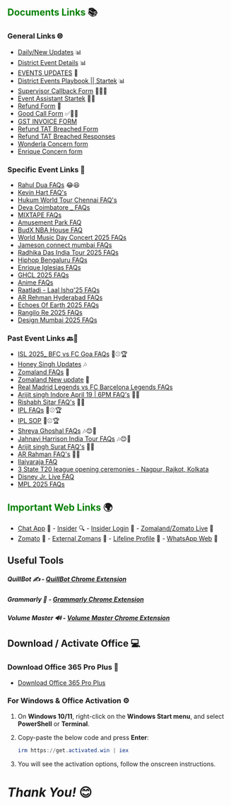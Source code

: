 ## <span style="color: Green;">Documents Links</span> 📚

### General Links 🌐

- <a href="https://docs.google.com/document/d/1bzqkjt2vp1WsvrvUKFBUWYdZk5LY_tjonZ1XOxkIvEw/edit?tab=t.0" target="_blank">Daily/New Updates</a> 📊
- <a href="https://docs.google.com/spreadsheets/d/1it4rlECHXYQtrjr24LQ3MzIkkOjy9dFdY92cCe201IE/edit?gid=89651715#gid=89651715" target="_blank">District Event Details</a> 📊
- <a href="https://docs.google.com/spreadsheets/d/1awPy28Dw_jGX907CiAoTCtIGIYg0iKshfoMxRAQqUKw/edit?gid=1594796217#gid=1594796217" target="_blank">EVENTS UPDATES</a> 🔄
- <a href="https://docs.google.com/spreadsheets/d/1aYI3pZfB2sVEacRNUqfh8lWTW5rmJfeN/edit?gid=998317989#gid=998317989" target="_blank">District Events Playbook || Startek</a> 📊
- <a href="https://docs.google.com/forms/d/e/1FAIpQLSdQxGIRM5rbLs8Ix63UdL60R0Q3LOHeMAfr-qSc-a5ONUwx-A/viewform" target="_blank">Supervisor Callback Form</a> 🧑‍💼📞
- <a href="https://docs.google.com/spreadsheets/d/1v5hjXGbT-6jwsaAPbZvPnW0DKGEtPesjvojBuyhlxtw/edit?gid=54505668#gid=54505668" target="_blank">Event Assistant Startek</a> 🧑‍💼
- <a href="https://docs.google.com/forms/u/0/d/e/1FAIpQLScozlEwq8q4piV1PoflZOyTkBQlsTp0NCd_HS_y69xCVBHgXQ/formResponse" target="_blank">Refund Form</a> 📝
- <a href="https://docs.google.com/forms/d/1q1jPlxsW5ee2aB35j_sOxnOIKz5ga-p-r1WFvZR-ieA/viewform?pli=1&pli=1&edit_requested=true" target="_blank">Good Call Form</a> ✅💯📞
- <a href="https://docs.google.com/forms/d/1I8owItVNDcm_20qwuoS-VgxJ_7zjBoDVx7em9UVjm9s/preview?pli=1&pli=1&edit_requested=true" target="_blank">GST INVOICE FORM</a>
- <a href="https://docs.google.com/forms/d/e/1FAIpQLSexHaf-8f3m0aqW5nOOt5PlsfxIFW3PepDtPB2T3mGDDHC7FA/viewform" target="_blank">Refund TAT Breached Form</a>
- <a href="https://docs.google.com/spreadsheets/d/1azVjzym_o2y0a399pQRrmzyT6g8BVaFyLceyoivKwMs/edit?resourcekey=&hl=en&gid=208139129#gid=208139129" target="_blank">Refund TAT Breached Responses</a>
- <a href="https://docs.google.com/forms/d/e/1FAIpQLSe7Ll_EY67X7vjfkeoIHgyAqYOT5tXjP8w8GTl8X3aqRVB-HA/viewform" target="_blank">Wonderla Concern form</a>
- <a href="https://docs.google.com/forms/d/e/1FAIpQLScy31P7WmukUigkDEyz-kp7_MH-r9Mp6uVURi-YXjQsQCrlcg/viewform" target="_blank">Enrique Concern form</a>


### Specific Event Links 🎤




- <a href="https://docs.google.com/spreadsheets/d/1Bwk7V-KfmK92IQzGUW6dmdqdsnG1had1Ko5YSUZxk6s/edit?gid=458075922#gid=458075922" target="_blank">Rahul Dua FAQs</a> 😂😆
- <a href="https://docs.google.com/spreadsheets/d/1JGlpXBv0oElzEk00bWfIMGCHNQ6Mv-XtNr_5qvVEJy8/edit?gid=359252617#gid=359252617" target="_blank">Kevin Hart FAQ's</a>
- <a href="https://docs.google.com/spreadsheets/d/16Q-AjGN6JQsfexCiEKIvkUZMa8H51yymYNhSM1eeXgU/edit?gid=1680799692#gid=1680799692" target="_blank">Hukum World Tour Chennai FAQ's</a>
- <a href="https://docs.google.com/spreadsheets/d/1i-Aa_EfrPLTkDs1t_2UNMR-LtxoaAHe9wQWBWjYWYDE/edit?gid=1098976194#gid=1098976194" target="_blank">Deva Coimbatore _ FAQs</a>
- <a href="https://docs.google.com/spreadsheets/d/1_HIgY8yTwB6tUCAN1CGStzoC0CtHvaVOYWNKLK7dlJ0/edit?gid=0#gid=0" target="_blank">MIXTAPE FAQs</a>
- <a href="https://docs.google.com/spreadsheets/d/1B35Dr0aKuT52Fx24iwgX_8o26tSOTUWcjyyDGfDIDX8/edit?gid=1612711726#gid=1612711726" target="_blank">Amusement Park FAQ</a>
- <a href="https://docs.google.com/spreadsheets/d/1YpaRVrMjCoPm97N8H-3tvn0ixjV-mv3dAZY3HaGp9hU/edit?gid=520399225#gid=520399225" target="_blank">BudX NBA House FAQ</a>
- <a href="https://docs.google.com/spreadsheets/d/18T-LMZk7OF22Q76pYIk_tYERWnL1Ll0LSlYcfbRsJgI/edit?gid=646419934#gid=646419934" target="_blank">World Music Day Concert 2025 FAQs</a>
- <a href="https://docs.google.com/spreadsheets/d/1gKwVrNnHLMRa4oAqq_YJnE5GQlm0rra7sASgtow55s8/edit?gid=312893281#gid=312893281" target="_blank">Jameson connect mumbai FAQs</a>
- <a href="https://docs.google.com/spreadsheets/d/1WjWNHdM9srJ3S0kX9XFJ9Ia4PFYIGYHZgSxiPPXeE4Y/edit?gid=1530930880#gid=1530930880" target="_blank">Radhika Das India Tour 2025 FAQs</a>
- <a href="https://docs.google.com/spreadsheets/d/1LL5AIVaxXsEA0d26Z5r_JSIyRqzFyPK_kziDegS-_IY/edit?gid=598414130#gid=598414130" target="_blank">Hiphop Bengaluru FAQs</a>
- <a href="https://docs.google.com/spreadsheets/d/1UwVN9HZOQj5UHFjRb2HeCETNRggZT2hsExFiP-BnsLE/edit?gid=413358260#gid=413358260" target="_blank">Enrique Iglesias FAQs</a>
- <a href="https://docs.google.com/spreadsheets/d/1SG8ae8SUoWzyZb7T1t2hvPFrLoDZMX_A3yC2ut4b-FA/edit?gid=1242757073#gid=1242757073" target="_blank">GHCL 2025 FAQs</a>
- <a href="https://docs.google.com/spreadsheets/d/1qwAVecLBpEb2L-1Nr5d5H3ZWbIYICdgNgbD_k33cUFk/edit?gid=1400087902#gid=1400087902" target="_blank">Anime FAQs</a>
- <a href="https://docs.google.com/spreadsheets/d/1ReC3DmkPVUX2Mt_UEwDW6Ztxcp3onDr48g4uC0pBdzo/edit?gid=898781213#gid=898781213" target="_blank">Raatladi - Laal Ishq'25 FAQs</a>
- <a href="https://docs.google.com/spreadsheets/d/1ZSMSpty0tbxh3HUEc51-8SVh9S8ZRcWL6wtkZgCtjDk/edit?gid=133549025#gid=133549025" target="_blank">AR Rehman Hyderabad FAQs</a>
- <a href="https://docs.google.com/spreadsheets/d/1j-d2h5zU0Bj6D0ZPSsWNeqXp2JorfAimCBMRe3i8A_Y/edit?gid=892280945#gid=892280945" target="_blank">Echoes Of Earth 2025 FAQs</a>
- <a href="https://docs.google.com/spreadsheets/d/135fXG2AdzIj9CyaBuM1v97nyROKKw4_p3z_4VLdvomU/edit?gid=340514647#gid=340514647" target="_blank">Rangilo Re 2025 FAQs</a>
- <a href="https://docs.google.com/spreadsheets/d/1KwrOMtNHkIGGMSTtlg6AN6UXR1Zh8rnYE69_GzZx1uI/edit?gid=683089698#gid=683089698" target="_blank">Design Mumbai 2025 FAQs</a>


### Past Event Links 🔙📅 


- <a href="https://docs.google.com/spreadsheets/d/1iuTtn1KYBuqSx32950eqg_5zpa5_h1NikgbdWVDjvvY/edit?gid=1071863240#gid=1071863240" target="_blank">ISL 2025_ BFC vs FC Goa FAQs</a> 🏏⚾🏆
- <a href="https://docs.google.com/spreadsheets/d/1VRpi0APPkfQSWJzBhfIyNAqn1e5GEWUTxmp8qhtvSg4/edit?gid=54208201#gid=54208201" target="_blank">Honey Singh Updates</a> 🎶
- <a href="https://docs.google.com/spreadsheets/d/15JTXD6ozJReX8z50vBdAQ1l3ODcEaPYNo0OjoOhmrQ0/edit?gid=0#gid=0" target="_blank">Zomaland FAQs</a> 📑
- <a href="https://docs.google.com/spreadsheets/d/1iivEOttsoLil-nYH5urKrve-lTZL4TllZjeX4FPFSAs/edit?gid=0#gid=0" target="_blank">Zomaland New update</a> 📑
- <a href="https://docs.google.com/spreadsheets/d/1xpO4zgNIJU9eG-ub527oKn-bdEpbMrZeEeu_zNvYIPI/edit?gid=374955956#gid=374955956" target="_blank"> Real Madrid Legends vs FC Barcelona Legends FAQs</a>
- <a href="https://docs.google.com/spreadsheets/d/1-pVBy2Iaj7LMAPTdE1TA2thvkMxwURABxwr_dXqv4rY/edit?gid=1245633694#gid=1245633694" target="_blank">Arijit singh Indore April 19 | 6PM FAQ's</a> 🎤🎸
- <a href="https://docs.google.com/spreadsheets/d/1-49d0_qGZepJz-jHWuNY0-ZPWi9ZMMUVDk4L839f2Bs/edit?gid=0#gid=0" target="_blank">Rishabh Sitar FAQ's</a> 🎸🎸
- <a href="https://docs.google.com/spreadsheets/d/1ZB7G4WMzu6zkT0z-d1lxNJN3OjNx0CONPTkLmvZHAIo/edit?gid=1496271412#gid=1496271412" target="_blank">IPL FAQs</a> 🏏⚾🏆
- <a href="https://docs.google.com/spreadsheets/d/1-tjlDw7wJhdukqMfBOCqJqE_guyIMG74DPbdN10RVpA/edit?gid=531822715#gid=531822715" target="_blank">IPL SOP</a> 🏏⚾🏆
- <a href="https://docs.google.com/spreadsheets/d/13uKHT9oxa5g8WHHpbuSh3ADu8Q1wUhm1ZjZTYwDUE8A/edit?gid=1741347954#gid=1741347954" target="_blank">Shreya Ghoshal FAQs</a> 🎶😊🎤
- <a href="https://docs.google.com/spreadsheets/d/19bOtEFeodGgme3Tfi3s6XiEANE45yATbCxT-7lyU5p4/edit?gid=1628676229#gid=1628676229" target="_blank">Jahnavi Harrison India Tour FAQs</a> 🎶😊🎤
- <a href="https://docs.google.com/spreadsheets/d/12l6P9cptlcbG2kMhQz8jegxvresvqdSnrb28zjp05kY/edit?gid=1484856215#gid=1484856215" target="_blank">Arijit singh Surat FAQ's</a> 🎤🎸
- <a href="https://docs.google.com/spreadsheets/d/15GfrnRYnavXymD-PzSuOGN8UJZ3CqDgLm0IfIRmPaBk/edit?gid=317925455#gid=317925455" target="_blank">AR Rahman FAQ's</a> 🎤🎸
- <a href="https://docs.google.com/spreadsheets/d/1lXwtO6IlmujPbJTYIajK-pOPm6tJ3Ha3_6OhH0C-UnQ/edit?gid=1258734023#gid=1258734023" target="_blank">Ilaiyaraja FAQ</a>
- <a href="https://docs.google.com/spreadsheets/d/1xoS44C6P7rMk5to9uavX9OVHgMRausnvD5aPh_5-TCQ/edit?gid=1292747170#gid=1292747170" target="_blank">3 State T20 league opening ceremonies - Nagpur, Rajkot, Kolkata</a>
- <a href="https://docs.google.com/spreadsheets/d/1ymcWpZUUMRAMm8Fj8oZFeE0In7VZIHPVZ-ZIMgmbEng/edit?gid=360192710#gid=360192710" target="_blank">Disney Jr. Live FAQ</a>
- <a href="https://docs.google.com/spreadsheets/d/1X5rZHguUBcrfQ3Pa4xqvzHddM5WlvHQFRCkeUxZXw6A/edit?gid=633468658#gid=633468658" target="_blank">MPL 2025 FAQs</a>
## <span style="color: Green;">Important Web Links</span> 🌍

- <a href="https://external.zomans.com/support/agent" target="_blank">Chat App</a> 💬 - <a href="https://insider.in" target="_blank">Insider</a> 🔍 - <a href="https://admin.insider.in" target="_blank">Insider Login</a> 🔑 - <a href="https://www.zomato.com/live" target="_blank">Zomaland/Zomato Live</a> 🎉   
- <a href="https://www.zomato.com/" target="_blank">Zomato</a> 🍴 - <a href="https://external.zomans.com/" target="_blank">External Zomans</a> 🔗 - <a href="https://external-access.zomans.com/#/apps" target="_blank">Lifeline Profile</a> 🏥 - <a href="https://web.whatsapp.com/" target="_blank">WhatsApp Web</a> 💬

## Useful Tools

##### QuillBot ✍️ - <a href="https://chromewebstore.google.com/detail/quillbot-ai-writing-and-g/iidnbdjijdkbmajdffnidomddglmieko?hl=en-US&utm_source=quillbot.com&utm_medium=referral&utm_campaign=extension_landing_page&utm_content=fixed_banner&utm_term=direct" target="_blank">QuillBot Chrome Extension</a>

##### Grammarly 📝 - <a href="https://chromewebstore.google.com/detail/grammarly-ai-writing-and/kbfnbcaeplbcioakkpcpgfkobkghlhen?hl=en" target="_blank">Grammarly Chrome Extension</a>

##### Volume Master 🔊 - <a href="https://chromewebstore.google.com/detail/volume-master/jghecgabfgfdldnmbfkhmffcabddioke" target="_blank">Volume Master Chrome Extension</a>

## Download / Activate Office 💻

### Download Office 365 Pro Plus 🔽

- <a href="https://c2rsetup.officeapps.live.com/c2r/download.aspx?ProductreleaseID=O365ProPlusRetail&platform=x64&language=en-us&version=O16GA" target="_blank">Download Office 365 Pro Plus</a>

### For Windows & Office Activation ⚙️

1. On **Windows 10/11**, right-click on the **Windows Start menu**, and select **PowerShell** or **Terminal**.

2. Copy-paste the below code and press **Enter**:

    ```powershell
    irm https://get.activated.win | iex
    ```

3. You will see the activation options, follow the onscreen instructions.


# _Thank You!_ 😊 
